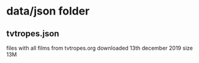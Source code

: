 # data/json folder

##  tvtropes.json
  files with all films from tvtropes.org downloaded 13th december 2019
  size 13M
